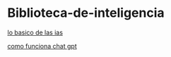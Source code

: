 # Biblioteca-de-inteligencia

[lo basico de las ias](https://www.youtube.com/watch?v=_tA5cinv0U8)

[como funciona chat gpt](https://www.youtube.com/watch?v=FdZ8LKiJBhQ&t=1108s)


